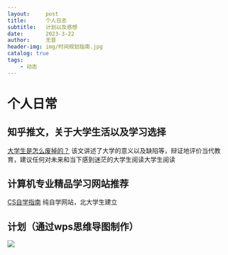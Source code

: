 ```yaml
---
layout:     post
title:      个人日志
subtitle:   计划以及感想
date:       2023-3-22
author:     无音
header-img: img/时间规划指南.jpg
catalog: true
tags:
    - 动态
---
```

# 个人日常

## 知乎推文，关于大学生活以及学习选择
[大学生是怎么废掉的？](https://www.zhihu.com/question/321459788/answer/2949196742?utm_source=zhihu)
该文讲述了大学的意义以及缺陷等，辩证地评价当代教育，建议任何对未来和当下感到迷茫的大学生阅读大学生阅读
## 计算机专业精品学习网站推荐
[CS自学指南](https://csdiy.wiki/)
纯自学网站，北大学生建立
## 计划（通过wps思维导图制作）
![]({{site.baseurl}}img/时间规划指南.jpg)
